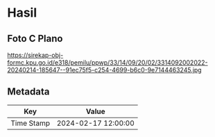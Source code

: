 # Hasil

## Foto C Plano

https://sirekap-obj-formc.kpu.go.id/e318/pemilu/ppwp/33/14/09/20/02/3314092002022-20240214-185647--91ec75f5-c254-4699-b6c0-9e7144463245.jpg


## Metadata

| Key        | Value               |
| ---------- | ------------------- |
| Time Stamp | 2024-02-17 12:00:00 |



